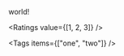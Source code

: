 <Count number={1} />

<MaybeShow toggle={true} />

<Greeting message="Hello" /> world!

<Date here="2022-12-12" />

<Ratings value={[1, 2, 3]} />

<Tags items={["one", "two"]} />
